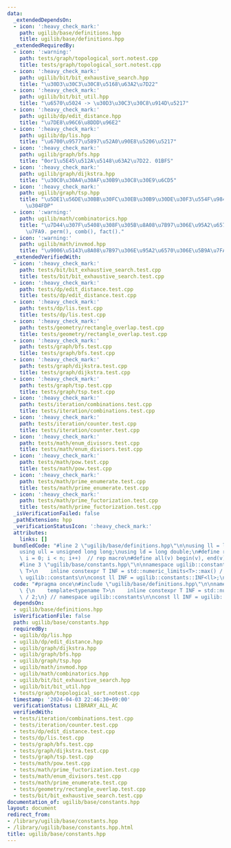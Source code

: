 ```yaml
---
data:
  _extendedDependsOn:
  - icon: ':heavy_check_mark:'
    path: ugilib/base/definitions.hpp
    title: ugilib/base/definitions.hpp
  _extendedRequiredBy:
  - icon: ':warning:'
    path: tests/graph/topological_sort.notest.cpp
    title: tests/graph/topological_sort.notest.cpp
  - icon: ':heavy_check_mark:'
    path: ugilib/bit/bit_exhaustive_search.hpp
    title: "\u30D3\u30C3\u30C8\u5168\u63A2\u7D22"
  - icon: ':heavy_check_mark:'
    path: ugilib/bit/bit_util.hpp
    title: "\u6570\u5024 -> \u30D3\u30C3\u30C8\u914D\u5217"
  - icon: ':heavy_check_mark:'
    path: ugilib/dp/edit_distance.hpp
    title: "\u7DE8\u96C6\u8DDD\u96E2"
  - icon: ':heavy_check_mark:'
    path: ugilib/dp/lis.hpp
    title: "\u6700\u9577\u5897\u52A0\u90E8\u5206\u5217"
  - icon: ':heavy_check_mark:'
    path: ugilib/graph/bfs.hpp
    title: "0or1\u5E45\u512A\u5148\u63A2\u7D22. 01BFS"
  - icon: ':heavy_check_mark:'
    path: ugilib/graph/dijkstra.hpp
    title: "\u30C0\u30A4\u30AF\u30B9\u30C8\u30E9\u6CD5"
  - icon: ':heavy_check_mark:'
    path: ugilib/graph/tsp.hpp
    title: "\u5DE1\u56DE\u30BB\u30FC\u30EB\u30B9\u30DE\u30F3\u554F\u984C\u3092\u89E3\
      \u304FDP"
  - icon: ':warning:'
    path: ugilib/math/combinatorics.hpp
    title: "\u7D44\u307F\u5408\u308F\u305B\u8A08\u7B97\u306E\u95A2\u6570\u306E\u5B9A\
      \u7FA9. perm(), comb(), fact()."
  - icon: ':warning:'
    path: ugilib/math/invmod.hpp
    title: "\u9006\u5143\u8A08\u7B97\u306E\u95A2\u6570\u306E\u5B9A\u7FA9. invmod()."
  _extendedVerifiedWith:
  - icon: ':heavy_check_mark:'
    path: tests/bit/bit_exhaustive_search.test.cpp
    title: tests/bit/bit_exhaustive_search.test.cpp
  - icon: ':heavy_check_mark:'
    path: tests/dp/edit_distance.test.cpp
    title: tests/dp/edit_distance.test.cpp
  - icon: ':heavy_check_mark:'
    path: tests/dp/lis.test.cpp
    title: tests/dp/lis.test.cpp
  - icon: ':heavy_check_mark:'
    path: tests/geometry/rectangle_overlap.test.cpp
    title: tests/geometry/rectangle_overlap.test.cpp
  - icon: ':heavy_check_mark:'
    path: tests/graph/bfs.test.cpp
    title: tests/graph/bfs.test.cpp
  - icon: ':heavy_check_mark:'
    path: tests/graph/dijkstra.test.cpp
    title: tests/graph/dijkstra.test.cpp
  - icon: ':heavy_check_mark:'
    path: tests/graph/tsp.test.cpp
    title: tests/graph/tsp.test.cpp
  - icon: ':heavy_check_mark:'
    path: tests/iteration/combinations.test.cpp
    title: tests/iteration/combinations.test.cpp
  - icon: ':heavy_check_mark:'
    path: tests/iteration/counter.test.cpp
    title: tests/iteration/counter.test.cpp
  - icon: ':heavy_check_mark:'
    path: tests/math/enum_divisors.test.cpp
    title: tests/math/enum_divisors.test.cpp
  - icon: ':heavy_check_mark:'
    path: tests/math/pow.test.cpp
    title: tests/math/pow.test.cpp
  - icon: ':heavy_check_mark:'
    path: tests/math/prime_enumerate.test.cpp
    title: tests/math/prime_enumerate.test.cpp
  - icon: ':heavy_check_mark:'
    path: tests/math/prime_fuctorization.test.cpp
    title: tests/math/prime_fuctorization.test.cpp
  _isVerificationFailed: false
  _pathExtension: hpp
  _verificationStatusIcon: ':heavy_check_mark:'
  attributes:
    links: []
  bundledCode: "#line 2 \"ugilib/base/definitions.hpp\"\n\nusing ll = long long;\n\
    using ull = unsigned long long;\nusing ld = long double;\n#define rep(i, n) for(size_t\
    \ i = 0; i < n; i++)  // rep macro\n#define all(v) begin(v), end(v)  // all iterator\n\
    #line 3 \"ugilib/base/constants.hpp\"\n\nnamespace ugilib::constants {\n    template<typename\
    \ T>\n    inline constexpr T INF = std::numeric_limits<T>::max() / 2;\n} // namespace\
    \ ugilib::constants\n\nconst ll INF = ugilib::constants::INF<ll>;\n"
  code: "#pragma once\n#include \"ugilib/base/definitions.hpp\"\n\nnamespace ugilib::constants\
    \ {\n    template<typename T>\n    inline constexpr T INF = std::numeric_limits<T>::max()\
    \ / 2;\n} // namespace ugilib::constants\n\nconst ll INF = ugilib::constants::INF<ll>;\n"
  dependsOn:
  - ugilib/base/definitions.hpp
  isVerificationFile: false
  path: ugilib/base/constants.hpp
  requiredBy:
  - ugilib/dp/lis.hpp
  - ugilib/dp/edit_distance.hpp
  - ugilib/graph/dijkstra.hpp
  - ugilib/graph/bfs.hpp
  - ugilib/graph/tsp.hpp
  - ugilib/math/invmod.hpp
  - ugilib/math/combinatorics.hpp
  - ugilib/bit/bit_exhaustive_search.hpp
  - ugilib/bit/bit_util.hpp
  - tests/graph/topological_sort.notest.cpp
  timestamp: '2024-04-03 22:46:30+09:00'
  verificationStatus: LIBRARY_ALL_AC
  verifiedWith:
  - tests/iteration/combinations.test.cpp
  - tests/iteration/counter.test.cpp
  - tests/dp/edit_distance.test.cpp
  - tests/dp/lis.test.cpp
  - tests/graph/bfs.test.cpp
  - tests/graph/dijkstra.test.cpp
  - tests/graph/tsp.test.cpp
  - tests/math/pow.test.cpp
  - tests/math/prime_fuctorization.test.cpp
  - tests/math/enum_divisors.test.cpp
  - tests/math/prime_enumerate.test.cpp
  - tests/geometry/rectangle_overlap.test.cpp
  - tests/bit/bit_exhaustive_search.test.cpp
documentation_of: ugilib/base/constants.hpp
layout: document
redirect_from:
- /library/ugilib/base/constants.hpp
- /library/ugilib/base/constants.hpp.html
title: ugilib/base/constants.hpp
---
```

